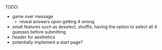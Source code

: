 TODO: 
 - game over message
    - reveal answers upon getting 4 wrong
- small features such as deselect, shuffle, having the option to select all 4 guesses before submitting
- header for aesthetics
- potentially implement a start page?